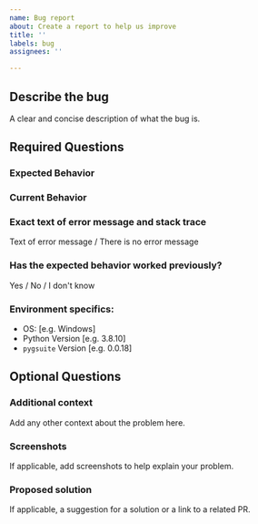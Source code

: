 ```yaml
---
name: Bug report
about: Create a report to help us improve
title: ''
labels: bug
assignees: ''

---
```


## Describe the bug
A clear and concise description of what the bug is.

## Required Questions

### Expected Behavior
<!-- Tell us what should happen. -->

### Current Behavior
<!-- Tell us what happens instead of the expected behavior. -->

### Exact text of error message and stack trace
<!-- Select one -->
Text of error message / There is no error message

### Has the expected behavior worked previously?
<!-- Select one -->
Yes / No / I don't know

### Environment specifics:
 - OS: [e.g. Windows]
 - Python Version [e.g. 3.8.10]
 - `pygsuite` Version [e.g. 0.0.18]

## Optional Questions

### Additional context
Add any other context about the problem here.

### Screenshots
If applicable, add screenshots to help explain your problem.

### Proposed solution
If applicable, a suggestion for a solution or a link to a related PR.
